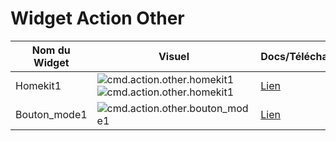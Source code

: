 # Widget Action Other

| Nom du Widget  | Visuel         | Docs/Téléchargement     | Compatibilité     |
|----------------|----------------|-------------------------|-------------------|
| Homekit1 | <img src="../../../images/dashboard/action.other.homekit1_visuel.png" alt="cmd.action.other.homekit1" /> <img src="../../../images/dashboard/action.other.homekit1_visuel2.png" alt="cmd.action.other.homekit1" /> | <a href="./cmd.action.other.homekit1"><i class="fas fa-file-download"></i> Lien</a> | ![Generic badge](https://img.shields.io/badge/Version-4.2%20%7C%204.3%20%7C%204.4%20Full%20JS-green.svg) |
| Bouton_mode1 | <img src="../../../images/dashboard/action.other.bouton_mode1_visuel2.gif" alt="cmd.action.other.bouton_mode1" /> | <a href="./cmd.action.other.bouton_mode1"><i class="fas fa-file-download"></i> Lien</a> | ![Generic badge](https://img.shields.io/badge/Version-4.2%20%7C%204.3%20%7C%204.4%20Full%20JS-green.svg) |

